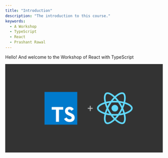 ```yaml
---
title: "Introduction"
description: "The introduction to this course."
keywords:
  - A Workshop
  - TypeScript
  - React
  - Prashant Rawal
---
```


Hello! And welcome to the Workshop of React with TypeScript

![react and typescript logo for the course](./images/rt.webp)

[linkedin]: https://in.linkedin.com/in/prashant-rawal-12142b117
